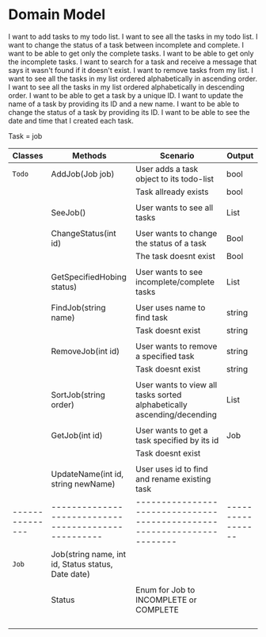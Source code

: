 # Domain Model 
I want to add tasks to my todo list.
I want to see all the tasks in my todo list.
I want to change the status of a task between incomplete and complete.
I want to be able to get only the complete tasks.
I want to be able to get only the incomplete tasks.
I want to search for a task and receive a message that says it wasn't found if it doesn't exist.
I want to remove tasks from my list.
I want to see all the tasks in my list ordered alphabetically in ascending order.
I want to see all the tasks in my list ordered alphabetically in descending order.
I want to be able to get a task by a unique ID.
I want to update the name of a task by providing its ID and a new name.
I want to be able to change the status of a task by providing its ID.
I want to be able to see the date and time that I created each task.

Task = job

| Classes       | Methods                                            | Scenario                                                               | Output          |
|---------------|----------------------------------------------------|------------------------------------------------------------------------|-----------------|
| `Todo`        | AddJob(Job job)                                    | User adds a task object to its todo-list                               | bool            |
|               |                                                    | Task allready exists                                                   | bool			|
|               |                                                    |                                                                        |                 |
|               | SeeJob()                                           | User wants to see all tasks                                            | List            |
|               |                                                    |                                                                        |                 |
|               | ChangeStatus(int id)                               | User wants to change the status of a task                              | Bool            |
|               |                                                    | The task doesnt exist                                                  | Bool            |
|               |                                                    |                                                                        |                 |
|               | GetSpecifiedHobing status)                         | User wants to see incomplete/complete tasks                            | List            |
|               |                                                    |                                                                        |                 |
|               | FindJob(string name)                               | User uses name to find task                                            | string          |
|               |                                                    | Task doesnt exist                                                      | string          |
|               |                                                    |                                                                        |                 |
|               | RemoveJob(int id)                                  | User wants to remove a specified task                                  | string          |
|               |                                                    | Task doesnt exist                                                      | string          |
|               |                                                    |                                                                        |                 |
|               | SortJob(string order)                              | User wants to view all tasks sorted alphabetically ascending/decending | List            |
|               |                                                    |                                                                        |                 |
|               | GetJob(int id)                                     | User wants to get a task specified by its id                           | Job             |
|               |                                                    | Task doesnt exist                                                      |                 |
|               |                                                    |                                                                        |                 |
|               | UpdateName(int id, string newName)                 | User uses id to find and rename existing task                          |                 |
|---------------|----------------------------------------------------|------------------------------------------------------------------------|-----------------|
| `Job`         | Job(string name, int id, Status status, Date date) |                                                                        |                 |
|               |                                                    |                                                                        |                 |
|               | Status                                             | Enum for Job to INCOMPLETE or COMPLETE                                 |                 |
|               |                                                    |                                                                        |                 |
|               |                                                    |                                                                        |                 |
|               |                                                    |                                                                        |                 |
|               |                                                    |                                                                        |                 |
